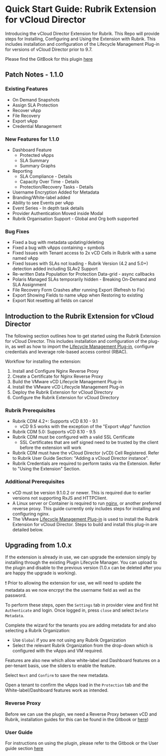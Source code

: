# Quick Start Guide: Rubrik Extension for vCloud Director

Introducing the vCloud Director Extension for Rubrik. This Repo will provide steps for Installing, Configuring and Using the Extension with Rubrik. This includes installation and configuration of the Lifecycle Management Plug-in for versions of vCloud Director prior to 9.7.

Please find the GitBook for this plugin [here](https://rubrik.gitbook.io/vcd-extension-for-rubrik/)

## Patch Notes - 1.1.0

### Existing Features

* On Demand Snapshots
* Assign SLA Protection
* Recover vApp
* File Recovery
* Export vApp
* Credential Management

### New Features for 1.1.0
* Dashboard Feature
    * Protected vApps
    * SLA Summary
    * Summary Graphs
* Reporting 
    * SLA Compliance - Details
    * Capacity Over Time - Details
    * Protection/Recovery Tasks - Details
* Username Encryption Added for Metadata
* Branding/White-label added
* Ability to see Events per vApp
* Event Series - In depth task details
* Provider Authentication Moved inside Modal
* Rubrik Organisation Support - Global and Org both supported

### Bug Fixes
* Fixed a bug with metadata updating/deleting
* Fixed a bug with vApps containing `+` symbols
* Fixed Issues with Tenant access to 2x vCD Cells in Rubrik with a same named vApp
* Fixed Issues with SLAs not loading - Rubrik Version (4.2 and 5.0+) detection added including SLAv2 Support
* Re-written Data Population for Protection Data-grid - async callbacks
* Polaris Managed SLAs temporarily hidden - Breaking On-Demand and SLA Assignment
* File Recovery Form Crashes after running Export (Refresh to Fix)
* Export Showing Fields to name vApp when Restoring to existing
* Export Not resetting all fields on cancel

## Introduction to the Rubrik Extension for vCloud Director

The following section outlines how to get started using the Rubrik Extension for vCloud Director. This includes installation and configuration of the plug-in, as well as how to import the [Lifecycle Management Plug-in](https://github.com/vmware/vcd-ext-sdk/tree/master/ui/plugin-lifecycle), configure credentials and leverage role-based access control (RBAC).

Workflow for installing the extension:
1. Install and Configure Nginx Reverse Proxy
2. Create a Certificate for Nginx Reverse Proxy
3. Build the VMware vCD Lifecycle Management Plug-in
4. Install the VMware vCD Lifecycle Management Plug-in
5. Deploy the Rubrik Extension for vCloud Directory
6. Configure the Rubrik Extension for vCloud Directory

### Rubrik Prerequisites

* Rubrik CDM 4.2+: Supports vCD 8.10 - 9.1
  * vCD 9.5 works with the exception of the "Export vApp" function
* Rubrik CDM 5.0: Supports vCD 8.10 - 9.5
* Rubrik CDM must be configured with a valid SSL Certificate
  * SSL Certificates that are self signed need to be trusted by the client before the extension will work
* Rubrik CDM must have the vCloud Director (vCD) Cell Registered. Refer to Rubrik User Guide Section: "Adding a vCloud Director instance".
* Rubrik Credentials are required to perform tasks via the Extension. Refer to "Using the Extension" Section.

### Additional Prerequisites

* vCD must be version 9.1.0.2 or newer. This is required due to earlier versions not supporting RxJS and HTTPClient.
* A Linux server or Container is required to run [nginx](https://www.nginx.com/), or another preferred reverse proxy. This guide currently only includes steps for installing and configuring nginx.
* The VMware [Lifecycle Management Plug-in](https://github.com/vmware/vcd-ext-sdk/tree/master/ui/plugin-lifecycle) is used to install the Rubrik Extension for vCloud Director. Steps to build and install this plug-in are detailed below.

## Upgrading from 1.0.x

If the extension is already in use, we can upgrade the extension simply by installing through the existing Plugin Lifecycle Manager. 
You can upload to the plugin and disable to the previous version (1.0.x can be deleted after you are happy the upgrade is working).

:exclamation: Prior to allowing the extension for use, we will need to update the metadata as we now encrpyt the the username field as well as the password.

To perform these steps, open the `Settings` tab in provider view and first hit `Authenticate` and login. Once logged in, press `close` and select `Delete Metadata`.

Complete the wizard for the tenants you are adding metadata for and also selecting a Rubrik Organization:

* Use `Global` if you are not using any Rubrik Organization
* Select the relevant Rubrik Organization from the drop-down which is configured with the vApps and VM required.

Features are also new which allow white-label and Dashboard features on a per-tenant basis, use the sliders to enable the feature.

Select `Next` and `Confirm` to save the new metadata.

Open a tenant to confirm the vApps load in the `Protection` tab and the White-label/Dashboard features work as intended.

### Reverse Proxy

Before we can use the plugin, we need a Reverse Proxy between vCD and Rubrik, installation guides for this can be found in the Gitbook or [here](https://github.com/rubrikinc/rubrik-extension-for-vcd/blob/master/docs/reverse-proxy/reverse-proxy.md))

### User Guide

For instructions on using the plugin, please refer to the Gitbook or the User guide section [here](https://github.com/rubrikinc/rubrik-extension-for-vcd/blob/master/docs/user-guide/user-guide.md)